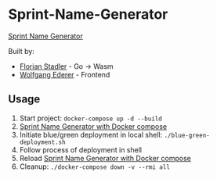 # Sprint-Name-Generator
[Sprint Name Generator](https://sprintnamegenerator.com)

Built by: 
- [Florian Stadler](https://github.com/flostadler) - Go -> Wasm
- [Wolfgang Ederer](https://github.com/wederer) - Frontend

## Usage
1. Start project: `docker-compose up -d --build`
2. [Sprint Name Generator with Docker compose](http://localhost)
3. Initiate blue/green deployment in local shell: `./blue-green-deployment.sh`
4. Follow process of deployment in shell
5. Reload [Sprint Name Generator with Docker compose](http://localhost)
6. Cleanup: `./docker-compose down -v --rmi all`


